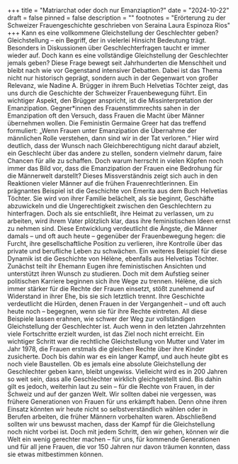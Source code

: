 +++
title = "Matriarchat oder doch nur Emanziaption?"
date = "2024-10-22"
draft = false
pinned = false
description = ""
footnotes = "Erörterung zu der Schweizer Frauengeschichte geschrieben von Seraina Laura Espinoza Rios"
+++
Kann es eine vollkommene Gleichstellung der Geschlechter geben?
Gleichstellung – ein Begriff, der in vielerlei Hinsicht Bedeutung trägt. Besonders in Diskussionen über Geschlechterfragen taucht er immer wieder auf. Doch kann es eine vollständige Gleichstellung der Geschlechter jemals geben? Diese Frage bewegt seit Jahrhunderten die Menschheit und bleibt nach wie vor Gegenstand intensiver Debatten. Dabei ist das Thema nicht nur historisch geprägt, sondern auch in der Gegenwart von großer Relevanz, wie Nadine A. Brügger in ihrem Buch Helvetias Töchter zeigt, das uns durch die Geschichte der Schweizer Frauenbewegung führt.
Ein wichtiger Aspekt, den Brügger anspricht, ist die Missinterpretation der Emanzipation. Gegner*innen des Frauenstimmrechts sahen in der Emanzipation oft den Versuch, dass Frauen die Macht über Männer übernehmen wollen. Die Feministin Germaine Greer hat das treffend formuliert: „Wenn Frauen unter Emanzipation die Übernahme der männlichen Rolle verstehen, dann sind wir in der Tat verloren.“ Hier wird deutlich, dass der Wunsch nach Gleichberechtigung nicht darauf abzielt, ein Geschlecht über das andere zu stellen, sondern vielmehr darum, faire Chancen für alle zu schaffen. Doch warum herrscht in vielen Köpfen noch immer das Bild vor, dass die Emanzipation der Frauen eine Bedrohung für die Männerwelt darstellt?
Dieses Missverständnis zeigt sich auch in den Reaktionen vieler Männer auf die frühen Frauenrechtlerinnen. Ein prägnantes Beispiel ist die Geschichte von Emerita aus dem Buch Helvetias Töchter. Sie wird von ihrer Familie belächelt, als sie beginnt, Geschäfte abzuwickeln und die Ungerechtigkeit zwischen den Geschlechtern zu hinterfragen. Doch als sie entschließt, ihre Heimat zu verlassen, um zu arbeiten, wird ihrem Vater plötzlich klar, dass ihre feministischen Ideen ernst zu nehmen sind. Diese Entwicklung verdeutlicht die Ängste, die Männer damals – und oft auch heute – gegenüber der Frauenbewegung hegen: die Furcht, ihre gesellschaftliche Position zu verlieren, ihre Kontrolle über das private und berufliche Leben zu schwächen.
Ein weiteres Beispiel für diese Dynamik ist die Geschichte von Hélène, ebenfalls aus Helvetias Töchter. Zunächst teilt ihr Ehemann Eugen ihre feministischen Ansichten und unterstützt ihren Wunsch zu studieren. Doch mit dem Aufstieg seiner politischen Karriere beginnen sich ihre Wege zu trennen. Hélène, die sich immer stärker für die Rechte der Frauen einsetzt, stößt zunehmend auf Widerstand in ihrer Ehe, bis sie sich letztlich trennt. Ihre Geschichte verdeutlicht die Hürden, denen Frauen in der Vergangenheit – und oft auch heute noch – begegnen, wenn sie für ihre Rechte eintreten.
All diese Beispiele lassen erahnen, wie schwer der Weg zur vollständigen Gleichstellung der Geschlechter ist. Auch wenn in den letzten Jahrzehnten viele Fortschritte erzielt wurden, ist das Ziel noch nicht erreicht. Ein wichtiger Schritt war die rechtliche Gleichstellung von Mutter und Vater im Jahr 1978, die Frauen erstmals die gleichen Rechte über ihre Kinder zusicherte. Doch bis dahin war es ein langer Kampf, und auch heute gibt es noch viele Baustellen.
Ob es jemals eine absolute Gleichstellung der Geschlechter geben kann, bleibt ungewiss. Vielleicht wird es in 200 Jahren so weit sein, dass alle Geschlechter wirklich gleichgestellt sind. Bis dahin gilt es jedoch, weiterhin laut zu sein – für die Rechte von Frauen, in der Schweiz und auf der ganzen Welt. Wir sollten dabei nie vergessen, was frühere Generationen von Frauen für uns erkämpft haben. Denn ohne ihren Einsatz könnten wir heute nicht so selbstverständlich wählen oder in Berufen arbeiten, die früher Männern vorbehalten waren.
Abschließend sollten wir uns bewusst machen, dass der Kampf für die Gleichstellung noch nicht vorbei ist. Doch mit jedem Schritt, den wir gehen, können wir die Welt ein wenig gerechter machen – für uns, für kommende Generationen und für all jene Frauen, die vor 150 Jahren nur davon träumen konnten, dass sie etwas mitbestimmen können.